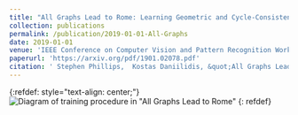 ```yaml
---
title: "All Graphs Lead to Rome: Learning Geometric and Cycle-Consistent Representations with Graph Convolutional Networks"
collection: publications
permalink: /publication/2019-01-01-All-Graphs
date: 2019-01-01
venue: 'IEEE Conference on Computer Vision and Pattern Recognition Workshop: Image Matching: Local Features and Beyond'
paperurl: 'https://arxiv.org/pdf/1901.02078.pdf'
citation: ' Stephen Phillips,  Kostas Daniilidis, &quot;All Graphs Lead to Rome: Learning Geometric and Cycle-Consistent Representations with Graph Convolutional Networks.&quot; IEEE Conference on Computer Vision and Pattern Recognition Workshop: Image Matching: Local Features and Beyond, 2019.'
---
```

{:refdef: style="text-align: center;"}
![Diagram of training procedure in "All Graphs Lead to Rome"](/images/all_graphs_lead_to_rome.png)
{: refdef}
